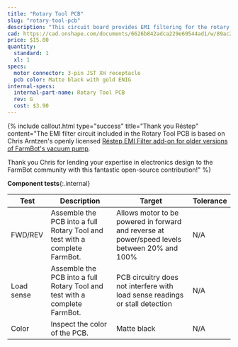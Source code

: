 ```yaml
---
title: "Rotary Tool PCB"
slug: "rotary-tool-pcb"
description: "This circuit board provides EMI filtering for the rotary tool motor as well as provisions to prevent a system voltage drop when the motor powers on."
cad: https://cad.onshape.com/documents/6626b842adca229e69544ad1/w/89ac2637f82d915f22c2bcd0/e/a2a28d067218550dad85a0fc
price: $15.00
quantity:
  standard: 1
  xl: 1
specs:
  motor connector: 3-pin JST XH receptacle
  pcb color: Matte black with gold ENIG
internal-specs:
  internal-part-name: Rotary Tool PCB
  rev: G
  cost: $3.90
---
```


{%
include callout.html
type="success"
title="Thank you Réstep"
content="The EMI filter circuit included in the Rotary Tool PCB is based on Chris Arntzen's openly licensed [Réstep EMI Filter add-on for older versions of FarmBot's vacuum pump](https://www.restep.eco/emi-filter).

Thank you Chris for lending your expertise in electronics design to the FarmBot community with this fantastic open-source contribution!"
%}

**Component tests**{:.internal}

|Test         |Description  |Target       |Tolerance    |
|-------------|-------------|-------------|-------------|
|FWD/REV      |Assemble the PCB into a full Rotary Tool and test with a complete FarmBot.|Allows motor to be powered in forward and reverse at power/speed levels between 20% and 100%|N/A
|Load sense   |Assemble the PCB into a full Rotary Tool and test with a complete FarmBot.|PCB circuitry does not interfere with load sense readings or stall detection|N/A
|Color        |Inspect the color of the PCB.|Matte black|N/A
